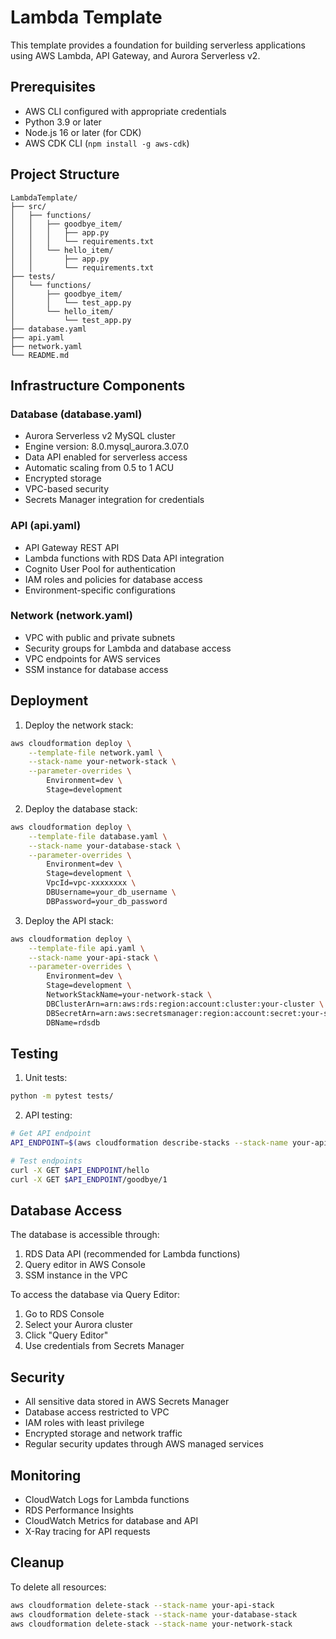 # Lambda Template

This template provides a foundation for building serverless applications using AWS Lambda, API Gateway, and Aurora Serverless v2.

## Prerequisites

- AWS CLI configured with appropriate credentials
- Python 3.9 or later
- Node.js 16 or later (for CDK)
- AWS CDK CLI (`npm install -g aws-cdk`)

## Project Structure

```
LambdaTemplate/
├── src/
│   ├── functions/
│   │   ├── goodbye_item/
│   │   │   ├── app.py
│   │   │   └── requirements.txt
│   │   └── hello_item/
│   │       ├── app.py
│   │       └── requirements.txt
├── tests/
│   └── functions/
│       ├── goodbye_item/
│       │   └── test_app.py
│       └── hello_item/
│           └── test_app.py
├── database.yaml
├── api.yaml
├── network.yaml
└── README.md
```

## Infrastructure Components

### Database (database.yaml)
- Aurora Serverless v2 MySQL cluster
- Engine version: 8.0.mysql_aurora.3.07.0
- Data API enabled for serverless access
- Automatic scaling from 0.5 to 1 ACU
- Encrypted storage
- VPC-based security
- Secrets Manager integration for credentials

### API (api.yaml)
- API Gateway REST API
- Lambda functions with RDS Data API integration
- Cognito User Pool for authentication
- IAM roles and policies for database access
- Environment-specific configurations

### Network (network.yaml)
- VPC with public and private subnets
- Security groups for Lambda and database access
- VPC endpoints for AWS services
- SSM instance for database access

## Deployment

1. Deploy the network stack:
```bash
aws cloudformation deploy \
    --template-file network.yaml \
    --stack-name your-network-stack \
    --parameter-overrides \
        Environment=dev \
        Stage=development
```

2. Deploy the database stack:
```bash
aws cloudformation deploy \
    --template-file database.yaml \
    --stack-name your-database-stack \
    --parameter-overrides \
        Environment=dev \
        Stage=development \
        VpcId=vpc-xxxxxxxx \
        DBUsername=your_db_username \
        DBPassword=your_db_password
```

3. Deploy the API stack:
```bash
aws cloudformation deploy \
    --template-file api.yaml \
    --stack-name your-api-stack \
    --parameter-overrides \
        Environment=dev \
        Stage=development \
        NetworkStackName=your-network-stack \
        DBClusterArn=arn:aws:rds:region:account:cluster:your-cluster \
        DBSecretArn=arn:aws:secretsmanager:region:account:secret:your-secret \
        DBName=rdsdb
```

## Testing

1. Unit tests:
```bash
python -m pytest tests/
```

2. API testing:
```bash
# Get API endpoint
API_ENDPOINT=$(aws cloudformation describe-stacks --stack-name your-api-stack --query "Stacks[0].Outputs[?OutputKey=='ApiEndpoint'].OutputValue" --output text)

# Test endpoints
curl -X GET $API_ENDPOINT/hello
curl -X GET $API_ENDPOINT/goodbye/1
```

## Database Access

The database is accessible through:
1. RDS Data API (recommended for Lambda functions)
2. Query editor in AWS Console
3. SSM instance in the VPC

To access the database via Query Editor:
1. Go to RDS Console
2. Select your Aurora cluster
3. Click "Query Editor"
4. Use credentials from Secrets Manager

## Security

- All sensitive data stored in AWS Secrets Manager
- Database access restricted to VPC
- IAM roles with least privilege
- Encrypted storage and network traffic
- Regular security updates through AWS managed services

## Monitoring

- CloudWatch Logs for Lambda functions
- RDS Performance Insights
- CloudWatch Metrics for database and API
- X-Ray tracing for API requests

## Cleanup

To delete all resources:
```bash
aws cloudformation delete-stack --stack-name your-api-stack
aws cloudformation delete-stack --stack-name your-database-stack
aws cloudformation delete-stack --stack-name your-network-stack
```